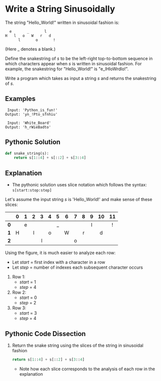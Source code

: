 # Write a String Sinusoidally
The string "Hello_World!" written in sinusoidal fashion is:
```
  e       _       l
H   l   o   W   r   d
      l       o       !
```
(Here _ denotes a blank.)

Define the snakestring of _s_ to be the left-right top-to-bottom sequence in which characters appear when _s_ is written in sinusoidal fashion. For example, the snakestring for "Hello_World!" is "e_lHloWrdlo!".

Write a program which takes as input a string _s_ and returns the snakestring of _s_.

## Examples
```
 Input: 'Python_is_fun!'
Output: 'yn_!Pto_sfnhiu'

 Input: 'White_Board'
Output: 'h_rWieBadto'
```

## Pythonic Solution
```python
def snake_string(s):
    return s[1::4] + s[::2] + s[3::4]
```

## Explanation
* The pythonic solution uses slice notation which follows the syntax: `s[start:stop:step]`

Let's assume the input string _s_ is 'Hello_World!' and make sense of these slices:

|     |  0  |  1  |  2  |  3  |  4  |  5  |  6  |  7  |  8  |  9  |  10 |  11 |
|:---:|:---:|:---:|:---:|:---:|:---:|:---:|:---:|:---:|:---:|:---:|:---:|:---:|
|**0**|     |  e  |     |     |     |  _  |     |     |     |  l  |     |  !  |
|**1**|  H  |     |  l  |     |  o  |     |  W  |     |  r  |     |  d  |     |
|**2**|     |     |     |  l  |     |     |     |  o  |     |     |     |     |

Using the figure, it is much easier to analyze each row:

* Let _start_ = first index with a character in a row
* Let _step_ = number of indexes each subsequent character occurs

1. Row 1:
    * _start_ = 1
    * _step_  = 4
2. Row 2:
    * _start_ = 0
    * _step_  = 2
3. Row 3:
    * _start_ = 3
    * _step_  = 4

## Pythonic Code Dissection
1. Return the snake string using the slices of the string in sinusoidal fashion
    ```python
    return s[1::4] + s[::2] + s[3::4]
    ```
    * Note how each slice corresponds to the analysis of each row in the explanation
